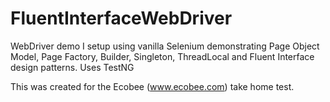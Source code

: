 # FluentInterfaceWebDriver

WebDriver demo I setup using vanilla Selenium demonstrating Page Object Model, Page Factory, Builder, Singleton, ThreadLocal and Fluent Interface design patterns.
Uses TestNG

This was created for the Ecobee (www.ecobee.com) take home test.
